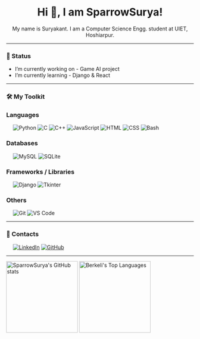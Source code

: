 <h1 align="center">Hi 👋, I am SparrowSurya!</h1>

<p align="center">My name is Suryakant. I am a Computer Science Engg. student at UIET, Hoshiarpur. </p>

---

### 🚀 Status
+ I’m currently working on - Game AI project
+ I’m currently learning - Django & React

---

### 🛠️ My Toolkit

### Languages
&emsp;
![Python](https://img.shields.io/badge/-Python-05122A?style=flat&logo=Python&color=05122A)
![C](https://img.shields.io/badge/-C-05122A?style=flat&logo=C&color=05122A)
![C++](https://img.shields.io/badge/-C++-05122A?style=flat&logo=Cplusplus&color=05122A)
![JavaScript](https://img.shields.io/badge/-JavaScript-05122A?style=flat&logo=JavaScript&color=05122A)
![HTML](https://img.shields.io/badge/-HTML-05122A?style=flat&logo=HTML5&color=05122A)
![CSS](https://img.shields.io/badge/-CSS-05122A?style=flat&logo=CSS3&logoColor=blue&color=05122A)
![Bash](https://img.shields.io/badge/-Bash-000?&logo=GNU-Bash&color=05122A)
<!-- ![PHP](https://img.shields.io/badge/-PHP-000?&logo=PHP) -->

### Databases
&emsp;
![MySQL](https://img.shields.io/badge/-MySQL-000?&logo=MySQL&color=05122A)
![SQLite](https://img.shields.io/badge/-SQLite-000?&logo=SQLite&color=05122A)

### Frameworks / Libraries
&emsp;
![Django](https://img.shields.io/badge/-Django-000?&logo=Django&logoColor=green&color=05122A)
![Tkinter](https://img.shields.io/badge/-Tkinter-000?&logo=Tkinter&color=05122A)
<!-- ![FastAPI](https://img.shields.io/badge/-FastAPI-000?&logo=FastAPI) -->

### Others
&emsp;
![Git](https://img.shields.io/badge/-Git-000?&logo=Git&color=05122A)
![VS Code](https://img.shields.io/badge/-VS%20Code-000?&logo=Visual-Studio-Code&logoColor=blue&color=05122A)
<!-- ![GitHub](https://img.shields.io/badge/-GitHub-000?&logo=GitHub) -->

---

### 🤝 Contacts
&emsp;
<a href="https://www.linkedin.com/in/suryakant15"><img src="https://img.shields.io/badge/linkedin-%230A66C2.svg?style=plastic&logo=linkedin&logoColor=white" alt="LinkedIn"/></a>
<a href="https://github.com/SparrowSurya"><img src="https://img.shields.io/badge/github-%23181717.svg?style=plastic&logo=github&logoColor=white" alt="GitHub"/></a>

---
<img alt="SparrowSurya's GitHub stats" src="https://github-readme-stats.vercel.app/api/?username=sparrowsurya&show_icons=true&include_all_commits=true&count_private=true&theme=react&hide_border=true&bg_color=1F222E&title_color=F85D7F&icon_color=F8D866" height="192px"/>
<img alt="Berkeli's Top Languages" src="https://github-readme-stats.vercel.app/api/top-langs/?username=sparrowsurya&langs_count=8&layout=compact&theme=react&hide_border=true&bg_color=1F222E&title_color=F85D7F&icon_color=F8D866" height="192px"/>
